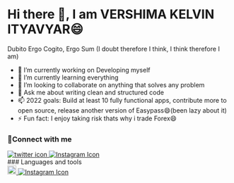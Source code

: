 
<h1 >Hi there 👋, I am VERSHIMA KELVIN ITYAVYAR😄</h1>

Dubito Ergo Cogito, Ergo Sum (I doubt therefore I think, I think therefore I am)

- 🔭 I’m currently working on Developing myself
- 🌱 I’m currently learning everything
- 👯 I’m looking to collaborate on anything that solves any problem
- 💬 Ask me about writing clean and structured code
- 📫 2022 goals: Build at least 10 fully functional apps, contribute more to open source, release another version of Easypass😄(been lazy about it)
- ⚡ Fun fact: I enjoy taking risk thats why i trade Forex😄

### 🤝Connect with me

<div class="social-icons-image">
                <a href="https://twitter.com/vershimakelvin">
                    <img src="http://i.imgur.com/tXSoThF.png" alt="twitter icon">
                </a>
                <a href="http://www.instagram.com">
                    <img src="http://i.imgur.com/P3YfQoD.png" alt="Instagram Icon">
                </a>
            </div>
### Languages and tools
<div class="social-icons-image">
                <a href="https://twitter.com/vershimakelvin">
                    <img src="https://camo.githubusercontent.com/dc9e7e657b4cd5ba7d819d1a9ce61434bd0ddbb94287d7476b186bd783b62279/68747470733a2f2f63646e2e6a7364656c6976722e6e65742f67682f64657669636f6e732f64657669636f6e2f69636f6e732f6769742f6769742d6f726967696e616c2e737667" width="20" alt="twitter icon">
                </a>
                <a href="http://www.instagram.com">
                    <img src="http://i.imgur.com/P3YfQoD.png" alt="Instagram Icon">
                </a>
            </div>
